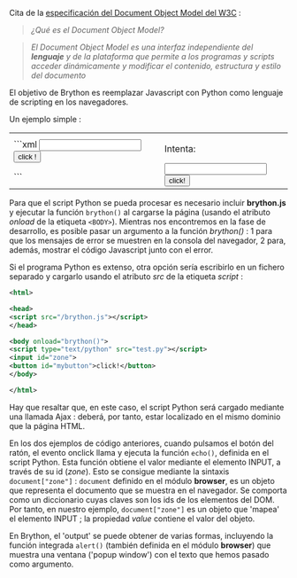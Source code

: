 Cita de la [especificación del Document Object Model del W3C](http://www.w3.org/DOM/) :

> _¿Qué es el Document Object Model?_

> _El Document Object Model es una interfaz independiente del **lenguaje** y_
> _de la plataforma que permite a los programas y scripts acceder dinámicamente_
> _y modificar el contenido, estructura y estilo del documento_

El objetivo de Brython es reemplazar Javascript con Python como lenguaje de
scripting en los navegadores.

Un ejemplo simple :

<table>
<tr>
<td>
```xml
<html>
<head>
<script src="/brython.js"></script>
</head>
<body onload="brython()">
<script type="text/python">
from browser import document
from browser.widgets.dialog import InfoDialog

def click(ev):
    InfoDialog("Hello", f"Hola, {document['zone'].value} !")

# bind event 'click' on button to function echo
document["echo"].bind("click", click)
</script>
<input id="zone">
<button id="mybutton">click !</button>
</body>
</html>
```
</td>
<td style="padding-left:20px">

Intenta:

<script type="text/python">
from browser import document
from browser.widgets.dialog import InfoDialog

def click(ev):
    InfoDialog("Hello", f"Hola, {document['zone'].value} !")

# bind event 'click' on button to function echo
document["echo"].bind("click", click)
</script>

<input id="zone">
<button id="echo">click!</button>

</td>
</tr>
</table>

Para que el script Python se pueda procesar es necesario incluir
__brython.js__ y ejecutar la función `brython()` al cargarse la página
(usando el atributo _onload_ de la etiqueta `<BODY>`). Mientras nos
encontremos en la fase de desarrollo, es posible pasar un argumento a la
función _brython()_ : 1 para que los mensajes de error se muestren en la
consola del navegador, 2 para, además, mostrar el código Javascript junto
con el error.

Si el programa Python es extenso, otra opción sería escribirlo en un fichero
separado y cargarlo usando el atributo _src_ de la etiqueta _script_ :

```xml
<html>

<head>
<script src="/brython.js"></script>
</head>

<body onload="brython()">
<script type="text/python" src="test.py"></script>
<input id="zone">
<button id="mybutton">click!</button>
</body>

</html>
```

Hay que resaltar que, en este caso, el script Python será cargado mediante
una llamada Ajax : deberá, por tanto, estar localizado en el mismo dominio
que la página HTML.

En los dos ejemplos de código anteriores, cuando pulsamos el botón del ratón,
el evento onclick llama y ejecuta la función `echo()`, definida en el script
Python. Esta función obtiene el valor mediante el elemento INPUT, a través de
su id (_zone_). Esto se consigue mediante la sintaxis `document["zone"]` :
`document` definido en el módulo **browser**, es un objeto que representa el
documento que se muestra en el navegador. Se comporta como un diccionario
cuyas claves son los ids de los elementos del DOM. Por tanto, en nuestro
ejemplo, `document["zone"]` es un objeto que 'mapea' el elemento INPUT ; la
propiedad _value_ contiene el valor del objeto.

En Brython, el 'output' se puede obtener de varias formas, incluyendo la
función integrada `alert()` (también definida en el módulo **browser**) que
muestra una ventana ('popup window') con el texto que hemos pasado como
argumento.
